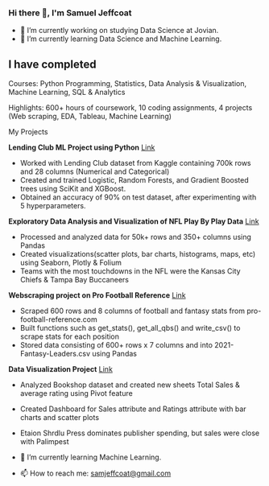### Hi there 👋, I'm Samuel Jeffcoat 
- 🔭 I’m currently working on studying Data Science at Jovian. 
- 🌱 I’m currently learning Data Science and Machine Learning. 

## I have completed

Courses: Python Programming, Statistics, Data Analysis & Visualization, Machine Learning, SQL & Analytics

Highlights: 600+ hours of coursework, 10 coding assignments, 4 projects (Web scraping, EDA, Tableau, Machine Learning)

My Projects

**Lending Club ML Project using Python** [Link](https://jovian.ai/samjeffcoat/lending-club-ml-project)
  - Worked with Lending Club dataset from Kaggle containing 700k rows and 28 columns (Numerical and Categorical)
  - Created and trained Logistic, Random Forests, and Gradient Boosted trees using SciKit and XGBoost.
  - Obtained an accuracy of 90% on test dataset, after experimenting with 5 hyperparameters.

**Exploratory Data Analysis and Visualization of NFL Play By Play Data** [Link](https://jovian.ai/samjeffcoat/data-analysis-nfl)
  - Processed and analyzed data for 50k+ rows and 350+ columns using Pandas
  - Created visualizations(scatter plots, bar charts, histograms, maps, etc) using Seaborn, Plotly & Folium
  - Teams with the most touchdowns in the NFL were the Kansas City Chiefs & Tampa Bay Buccaneers
  
**Webscraping project on Pro Football Reference** [Link](https://jovian.ai/samjeffcoat/web-scraping-profootballreference)
  - Scraped 600 rows and 8 columns of football and fantasy stats from pro-football-reference.com
  - Built functions such as get_stats(), get_all_qbs() and write_csv() to scrape stats for each position
  - Stored data consisting of 600+ rows x 7 columns and into 2021-Fantasy-Leaders.csv using Pandas

**Data Visualization Project** [Link](https://public.tableau.com/app/profile/sam.jeffcoat/viz/BookshopDashboard_16587801136720/Dashboard1)
  - Analyzed Bookshop dataset and created new sheets Total Sales & average rating using Pivot feature
  - Created Dashboard for Sales attribute and Ratings attribute with bar charts and scatter plots
  - Etaion Shrdlu Press dominates publisher spending, but sales were close with Palimpest
  
  
  - 🌱 I’m currently learning Machine Learning.
  - 📫 How to reach me: samjeffcoat@gmail.com
  
  
<!--
**samjeffcoat/samjeffcoat** is a ✨ _special_ ✨ repository because its `README.md` (this file) appears on your GitHub profile.

Here are some ideas to get you started:

🔭 I’m currently working on studying Data Science at Jovian. 
🌱 I’m currently learning Machine Learning. 
- 👯 I’m looking to collaborate on ...
- 🤔 I’m looking for help with ...
- 💬 Ask me about ...
- 📫 How to reach me: ...
- 😄 Pronouns: ...
- ⚡ Fun fact: ...


-->
